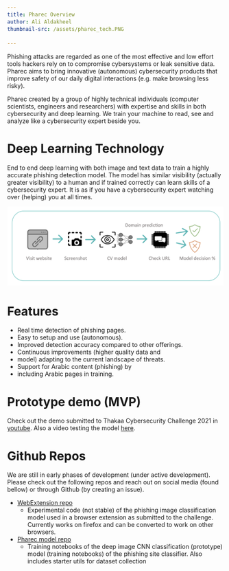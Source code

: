 ```yaml
---
title: Pharec Overview
author: Ali Aldakheel
thumbnail-src: /assets/pharec_tech.PNG

---
```


  Phishing attacks are regarded as one of the most effective and low
  effort tools hackers rely on to compromise cybersystems or leak
  sensitive data. Pharec aims to bring innovative (autonomous)
  cybersecurity products that improve safety of our daily digital
  interactions (e.g. make browsing less risky). 

  Pharec created by a group of highly technical individuals (computer scientists,
  engineers and researchers) with expertise and skills in both
  cybersecurity and deep learning. We train your machine to read,
  see and analyze like a cybersecurity expert beside you.  

# Deep Learning Technology
  End to end deep learning with both image and text data
  to train a highly accurate phishing detection model. The
  model has similar visibility (actually greater
  visibility) to a human and if trained correctly can learn
  skills of a cybersecurity expert. It is as if you have a
  cybersecurity expert watching over (helping) you at all times.
  
  ![Pharec Technology](/assets/pharec_tech_design.png)

# Features
  - Real time detection of phishing pages.
  - Easy to setup and use (autonomous).
  - Improved detection accuracy compared to other offerings.
  - Continuous improvements (higher quality data and
  - model) adapting to the current landscape of threats.
  - Support for Arabic content (phishing) by
  - including Arabic pages in training.

# Prototype demo (MVP)
Check out the demo submitted to Thakaa Cybersecurity Challenge 2021 in [youtube](https://www.youtube.com/embed/pR6VFXN539Q).
Also a video testing the model [here](https://www.youtube.com/embed/PUasUc83SPo).

# Github Repos
  We are still in early phases of development (under
  active development). Please check out the following
  repos and reach out on social media (found bellow) or through Github (by
  creating an issue).
  - [WebExtension repo](https://github.com/alialdakheel/pharec_webextension)
    - Experimental code (not stable) of
      the phishing image classification model used in a browser
      extension as submitted to the challenge. Currently works on firefox and can be
      converted to work on other browsers. 
  - [Pharec model repo](https://github.com/alialdakheel/phareq_model)
    - Training notebooks of the deep image CNN classification (prototype) model
      (training notebooks) of the phishing site
      classifier. Also includes starter utils for dataset
      collection
